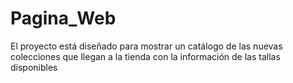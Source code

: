 # Pagina_Web
El proyecto está diseñado para mostrar un catálogo de las nuevas colecciones que llegan a la tienda con la información de las tallas disponibles 

